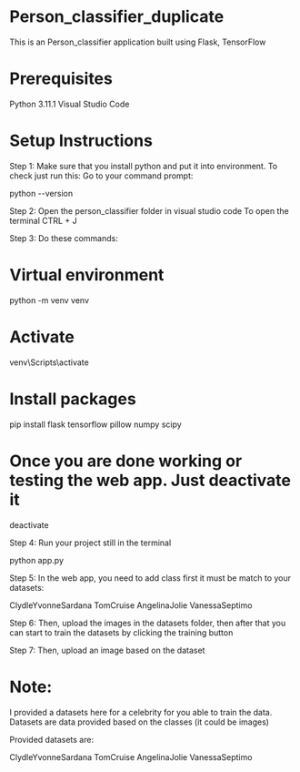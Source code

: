 # Person_classifier_duplicate
This is an Person_classifier application built using Flask, TensorFlow

# Prerequisites

Python 3.11.1
Visual Studio Code

# Setup Instructions

Step 1: Make sure that you install python and put it into environment. To check just run this:
Go to your command prompt:

python --version

Step 2: Open the person_classifier folder in visual studio code
To open the terminal CTRL + J

Step 3: Do these commands:

# Virtual environment

python -m venv venv

# Activate

venv\Scripts\activate

# Install packages

pip install flask tensorflow pillow numpy scipy

# Once you are done working or testing the web app. Just deactivate it
deactivate

Step 4: Run your project still in the terminal

python app.py

Step 5: In the web app, you need to add class first it must be match to your datasets:

ClydleYvonneSardana
TomCruise
AngelinaJolie
VanessaSeptimo

Step 6: Then, upload the images in the datasets folder, then after that you can start to train the datasets by clicking the training button

Step 7: Then, upload an image based on the dataset

# Note:

I provided a datasets here for a celebrity for you able to train the data. Datasets are data provided based on the classes (it could be images)

Provided datasets are:

ClydleYvonneSardana
TomCruise
AngelinaJolie
VanessaSeptimo
